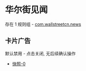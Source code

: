 # 华尔街见闻

存在 1 规则组 - [com.wallstreetcn.news](/src/apps/com.wallstreetcn.news.ts)

## 卡片广告

默认禁用 - 点击关闭, 无后续确认操作

- [快照-0](https://i.gkd.li/i/13262717)
